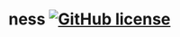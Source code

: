 # ness [![GitHub license](https://img.shields.io/github/license/adamelmore/ness?style=flat)](https://github.com/adamelmore/ness/blob/master/LICENSE)
